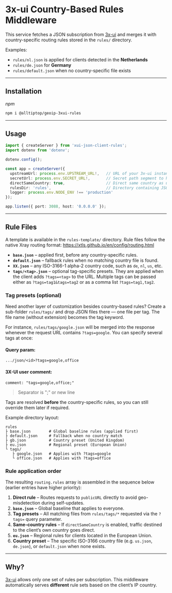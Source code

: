 # 3x-ui Country-Based Rules Middleware

This service fetches a JSON subscription from [3x-ui](https://github.com/MHSanaei/3x-ui) and merges it with country-specific routing rules stored in the `rules/` directory.

Examples:
* `rules/nl.json` is applied for clients detected in the **Netherlands**
* `rules/de.json` for **Germany**
* `rules/default.json` when no country-specific file exists

---

## Installation

*npm*

```bash
npm i @alltiptop/geoip-3xui-rules
```

---

## Usage

```typescript
import { createServer } from 'xui-json-client-rules';
import dotenv from 'dotenv';

dotenv.config();

const app = createServer({
  upstreamUrl: process.env.UPSTREAM_URL!,   // URL of your 3x-ui instance
  secretUrl: process.env.SECRET_URL!,       // Secret path segment to hide the endpoint
  directSameCountry: true,                  // Direct same country as user by ip and domain
  rulesDir: 'rules',                        // Directory containing JSON rules
  logger: process.env.NODE_ENV !== 'production'
});

app.listen({ port: 3088, host: '0.0.0.0' });
```

---

## Rule Files

A template is available in the `rules-template/` directory. Rule files follow the native Xray routing format: <https://xtls.github.io/en/config/routing.html>

* **`base.json`** – applied first, before any country-specific rules.
* **`default.json`** – fallback rules when no matching country file is found.
* **`XX.json`** – any ISO-3166-1 alpha-2 country code, such as `de`, `nl`, `us`, etc.
* **`tags/<tag>.json`** – optional tag-specific presets. They are applied when the client adds `?tags=<tag>` to the URL. Multiple tags can be passed either as `?tags=tag1&tags=tag2` or as a comma list `?tags=tag1,tag2`.

### Tag presets (optional)

Need another layer of customization besides country-based rules?  Create a sub-folder `rules/tags/` and drop JSON files there — one file per tag. The file name (without extension) becomes the tag keyword.

For instance, `rules/tags/google.json` will be merged into the response whenever the request URL contains `?tags=google`.  You can specify several tags at once:

#### Query param:

```text
.../json/<id>?tags=google,office
```

#### 3X-UI user comment:

```text
comment: "tags=google,office;"
```

> Separator is ";" or new line

Tags are resolved **before** the country-specific rules, so you can still override them later if required.

Example directory layout:

```text
rules
├ base.json        # Global baseline rules (applied first)
├ default.json     # Fallback when no country match
├ gb.json          # Country preset (United Kingdom)
├ eu.json          # Regional preset (European Union)
└ tags/
   ├ google.json   # Applies with ?tags=google
   └ office.json   # Applies with ?tags=office
```

### Rule application order

The resulting `routing.rules` array is assembled in the sequence below (earlier entries have higher priority):

1. **Direct rule** – Routes requests to `publicURL` directly to avoid geo-misdetection during self-updates.
2. **`base.json`** – Global baseline that applies to everyone.
3. **Tag presets** – All matching files from `rules/tags/*` requested via the `?tags=` query parameter.
4. **Same-country rules** – If `directSameCountry` is enabled, traffic destined to the client’s own country goes direct.
5. **`eu.json`** – Regional rules for clients located in the European Union.
6. **Country preset** – The specific ISO-3166 country file (e.g. `us.json`, `de.json`), or `default.json` when none exists.

---

## Why?

[3x-ui](https://github.com/MHSanaei/3x-ui) allows only one set of rules per subscription. This middleware automatically serves **different** rule sets based on the client’s IP country.